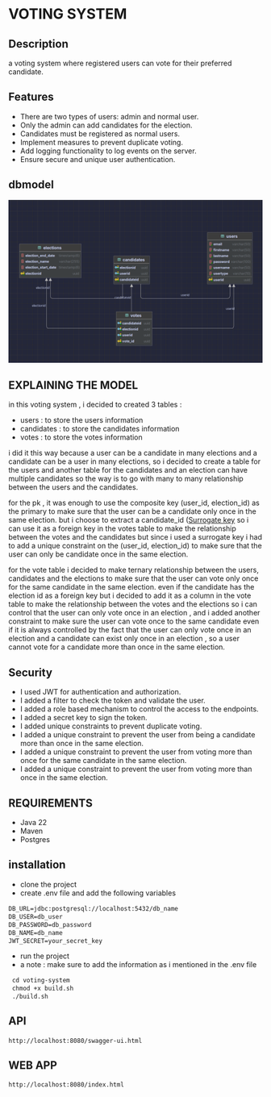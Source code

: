 # VOTING SYSTEM

## Description

a voting system where registered users can vote for their preferred candidate.

## Features

- There are two types of users: admin and normal user.
- Only the admin can add candidates for the election.
- Candidates must be registered as normal users.
- Implement measures to prevent duplicate voting.
- Add logging functionality to log events on the server.
- Ensure secure and unique user authentication.

## dbmodel

![db schema](./src/main/resources/dbmodel.png)

## EXPLAINING THE MODEL

in this voting system , i decided to created 3 tables :

- users : to store the users information
- candidates : to store the candidates information
- votes : to store the votes information

i did it this way because a user can be a candidate in many elections and a candidate can be a user in many elections, so i decided to create a table for the users and another table for the candidates
and an election can have multiple candidates so the way is to go with many to many relationship between the users and the candidates.

for the pk , it was enough to use the composite key (user_id, election_id) as the primary to make sure that the user can be a candidate only once in the same election.
but i choose to extract a candidate_id ([Surrogate key](<https://en.wikipedia.org/wiki/Surrogate_key#:~:text=A%20surrogate%20key%20(or%20synthetic,natural%20(or%20business)%20key.)>)
so i can use it as a foreign key in the votes table to make the relationship between the votes and the candidates but since i used a surrogate key i had to add a unique constraint on the (user_id, election_id) to make sure that the user can only be candidate once in the same election.

for the vote table i decided to make ternary relationship between the users, candidates and the elections to make sure that the user can vote only once for the same candidate in the same election.
even if the candidate has the election id as a foreign key but i decided to add it as a column in the vote table to make the relationship between the votes and the elections so i can control that the user can only vote once
in an election , and i added another constraint to make sure the user can vote once to the same candidate even if it is always controlled by the fact that the user can only vote once in an election and a candidate can exist only once in an election , so a user cannot vote for a candidate more than once in the same election.

## Security

- I used JWT for authentication and authorization.
- I added a filter to check the token and validate the user.
- I added a role based mechanism to control the access to the endpoints.
- I added a secret key to sign the token.
- I added unique constraints to prevent duplicate voting.
- I added a unique constraint to prevent the user from being a candidate more than once in the same election.
- I added a unique constraint to prevent the user from voting more than once for the same candidate in the same election.
- I added a unique constraint to prevent the user from voting more than once in the same election.

## REQUIREMENTS

- Java 22
- Maven
- Postgres

## installation

- clone the project
- create .env file and add the following variables

```
DB_URL=jdbc:postgresql://localhost:5432/db_name
DB_USER=db_user
DB_PASSWORD=db_password
DB_NAME=db_name
JWT_SECRET=your_secret_key
```

- run the project
- a note : make sure to add the information as i mentioned in the .env file

```
 cd voting-system
 chmod +x build.sh
 ./build.sh
```

## API

```
http://localhost:8080/swagger-ui.html
```

## WEB APP

```
http://localhost:8080/index.html
```
